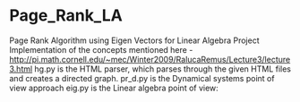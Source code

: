 # Page_Rank_LA
Page Rank Algorithm using Eigen Vectors for Linear Algebra Project 
Implementation of the concepts mentioned here - http://pi.math.cornell.edu/~mec/Winter2009/RalucaRemus/Lecture3/lecture3.html
hg.py is the HTML  parser, which parses through the given HTML files and creates a directed graph.
pr_d.py is the Dynamical systems point of view approach
eig.py is the Linear algebra point of view:

